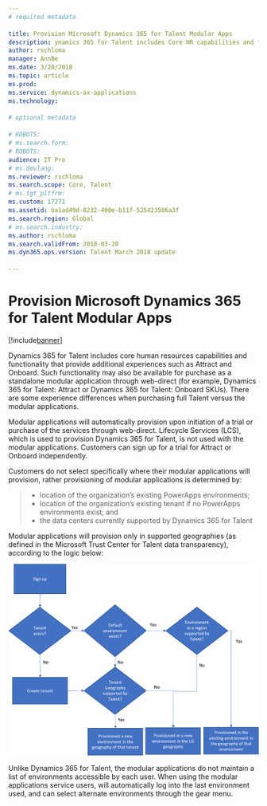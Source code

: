 ```yaml
---
# required metadata

title: Provision Microsoft Dynamics 365 for Talent Modular Apps
description: ynamics 365 for Talent includes Core HR capabilities and functionality that provides additional experiences such as Attract and Onboard. Such functionality may also be available for purchase as a standalone modular application. 
author: rschloma
manager: AnnBe
ms.date: 3/20/2018
ms.topic: article
ms.prod: 
ms.service: dynamics-ax-applications
ms.technology: 

# optional metadata

# ROBOTS: 
# ms.search.form: 
# ROBOTS: 
audience: IT Pro 
# ms.devlang: 
ms.reviewer: rschloma
ms.search.scope: Core, Talent
# ms.tgt_pltfrm: 
ms.custom: 17271
ms.assetid: ba1ad49d-8232-400e-b11f-525423506a3f
ms.search.region: Global
# ms.search.industry: 
ms.author: rschloma
ms.search.validFrom: 2018-03-20
ms.dyn365.ops.version: Talent March 2018 update

---
```

# Provision Microsoft Dynamics 365 for Talent Modular Apps

[!include[banner](includes/banner.md)]

Dynamics 365 for Talent includes core human resources capabilities and functionality that provide additional experiences such as Attract and Onboard. Such functionality may also be available for purchase as a standalone modular application through web-direct (for example, Dynamics 365 for Talent: Attract or Dynamics 365 for Talent: Onboard SKUs). There are some experience differences when purchasing full Talent versus the modular applications.  

Modular applications will automatically provision upon initiation of a trial or purchase of the services through web-direct. Lifecycle Services (LCS), which is used to provision Dynamics 365 for Talent, is not used with the modular applications. Customers can sign up for a trial for Attract or Onboard independently.

Customers do not select specifically where their modular applications will provision, rather provisioning of modular applications is determined by: 

 > + location of the organization’s existing PowerApps environments;
 > + location of the organization’s existing tenant if no PowerApps environments exist; and
 > + the data centers currently supported by Dynamics 365 for Talent 

Modular applications will provision only in supported geographies (as defined in the Microsoft Trust Center for Talent data transparency), according to the logic below: 

[![Geographies for modular applications](./media/modular-apps-diagram-mod-app-tech.png)](./media/modular-apps-diagram-mod-app-tech.png)

Unlike Dynamics 365 for Talent, the modular applications do not maintain a list of environments accessible by each user. When using the modular applications service users, will automatically log into the last environment used, and can select alternate environments through the gear menu. 
